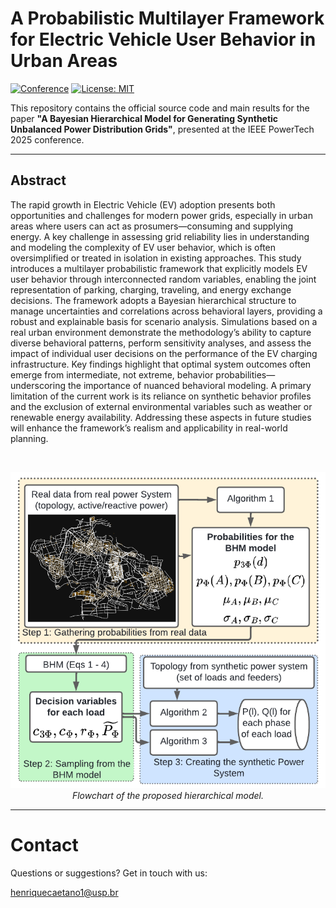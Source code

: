 
# A Probabilistic Multilayer Framework for Electric Vehicle User Behavior in Urban Areas

[![Conference](https://img.shields.io/badge/IEEE-PowerTech%202025-00629B.svg)](https://2025.ieee-powertech.org/)
[![License: MIT](https://img.shields.io/badge/License-MIT-yellow.svg)](https://opensource.org/licenses/MIT)

This repository contains the official source code and main results for the paper **"A Bayesian Hierarchical Model for Generating Synthetic Unbalanced Power Distribution Grids"**, presented at the IEEE PowerTech 2025 conference.

---

## Abstract

The rapid growth in Electric Vehicle (EV) adoption presents both opportunities and challenges for modern power grids, especially in urban areas where users can act as prosumers—consuming and supplying energy. A key challenge in assessing grid reliability lies in understanding and modeling the complexity of EV user behavior, which is often oversimplified or treated in isolation in existing approaches. This study introduces a multilayer probabilistic framework that explicitly models EV user behavior through interconnected random variables, enabling the joint representation of parking, charging, traveling, and energy exchange decisions. The framework adopts a Bayesian hierarchical structure to manage uncertainties and correlations across behavioral layers, providing a robust and explainable basis for scenario analysis. Simulations based on a real urban environment demonstrate the methodology’s ability to capture diverse behavioral patterns, perform sensitivity analyses, and assess the impact of individual user decisions on the performance of the EV charging infrastructure. Key findings highlight that optimal system outcomes often emerge from intermediate, not extreme, behavior probabilities—underscoring the importance of nuanced behavioral modeling. A primary limitation of the current work is its reliance on synthetic behavior profiles and the exclusion of external environmental variables such as weather or renewable energy availability. Addressing these aspects in future studies will enhance the framework’s realism and applicability in real-world planning.

<br>

<p align="center">
  <img src="https://raw.githubusercontent.com/HenriqueCaetano1/power_tech_2026_synthetic_networks/main/results/flowchart_final.png" width="700" alt="Model Diagram">
  <br>
  <em>Flowchart of the proposed hierarchical model.</em>
</p>

---

# Contact
Questions or suggestions? Get in touch with us:

henriquecaetano1@usp.br
